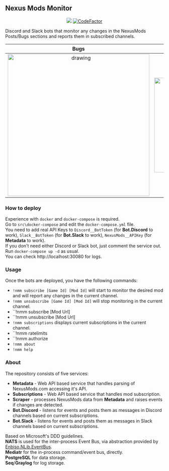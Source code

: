 ## Nexus Mods Monitor  

<p align="center">
   <a href="https://github.com/Aragas/NexusMods.Monitor" alt="Lines Of Code">
   <img src="https://tokei.rs/b1/github/Aragas/NexusMods.Monitor?category=code" /></a>
   <a href="https://www.codefactor.io/repository/github/aragas/nexusmods.monitor"><img src="https://www.codefactor.io/repository/github/aragas/nexusmods.monitor/badge" alt="CodeFactor" /></a>
</p>

Discord and Slack bots that monitor any changes in the NexusMods Posts/Bugs sections and reports them in subscribed channels.

Bugs | Posts
:-:|:-:
<img src="https://media.discordapp.net/attachments/422092475163869201/893153465285640252/unknown.png" alt="drawing" width="450"/> | <img src="https://media.discordapp.net/attachments/422092475163869201/893154286941405194/unknown.png" alt="drawing" width="300"/>


### How to deploy
Experience with ``docker`` and ``docker-compose`` is required.  
Go to ``src\docker-compose`` and edit the ``docker-compose.yml`` file.  
You need to add real API Keys to ``Discord__BotToken`` (for **Bot.Discord** to work), ``Slack__BotToken`` (for **Bot.Slack** to work), ``NexusMods__APIKey`` (for **Metadata** to work).  
If you don't need either Discord or Slack bot, just comment the service out.  
Run ``docker-compose up -d`` as usual.  
You can check http://localhost:30080 for logs.  

### Usage
Once the bots are deployed, you have the following commands:
* ``!nmm subscribe [Game Id] [Mod Id]`` will start to monitor the desired mod and will report any changes in the current channel.
* ``!nmm unsubscribe [Game Id] [Mod Id]`` will stop monitoring in the current channel.
* ``!nmm subscribe [Mod Url]
* ``!nmm unsubscribe [Mod Url]
* ``!nmm subscriptions`` displays current subscriptions in the current channel.
* ``!nmm ratelimits
* ``!nmm authorize
* ``!nmm about``
* ``!nmm help``

### About
The repository consists of five services:
* **Metadata** - Web API based service that handles parsing of NexusMods.com accessing it's API.
* **Subscriptions** - Web API based service that handles mod subscription.
* **Scraper** - processes NexusMods data from **Metadata** and raises events if changes are detected.
* **Bot.Discord** - listens for events and posts them as messages in Discord channels based on current subscriptions.
* **Bot.Slack** - listens for events and posts them as messages in Slack channels based on current subscriptions.

Based on Microsoft's DDD guidelines.  
**NATS** is used for the inter-process Event Bus, via abstraction provided by [Enbiso.NLib.EventBus](https://github.com/enbiso/Enbiso.NLib/tree/master/Enbiso.NLib.EventBus).  
**Mediatr** for the in-process command/event bus, directly.  
**PostgreSQL** for data storage.  
**Seq**/**Graylog** for log storage.  
